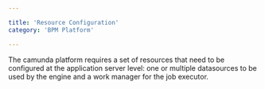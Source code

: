 ```yaml
---

title: 'Resource Configuration'
category: 'BPM Platform'

---
```


The camunda platform requires a set of resources that need to be configured at the application server level: one or multiple datasources to be used by the engine and a work manager for the job executor.